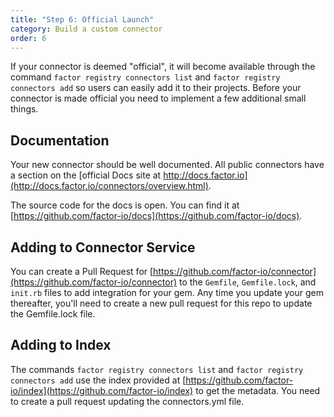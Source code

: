 ```yaml
---
title: "Step 6: Official Launch"
category: Build a custom connector
order: 6
---
```


If your connector is deemed "official", it will become available through the command `factor registry connectors list` and `factor registry connectors add` so users can easily add it to their projects. Before your connector is made official you need to implement a few additional small things.

## Documentation
Your new connector should be well documented. All public connectors have a section on the [official Docs site at http://docs.factor.io](http://docs.factor.io/connectors/overview.html).

The source code for the docs is open. You can find it at [https://github.com/factor-io/docs](https://github.com/factor-io/docs).


## Adding to Connector Service
You can create a Pull Request for [https://github.com/factor-io/connector](https://github.com/factor-io/connector) to the `Gemfile`, `Gemfile.lock`, and `init.rb` files to add integration for your gem. Any time you update your gem thereafter, you'll need to create a new pull request for this repo to update the Gemfile.lock file.

## Adding to Index
The commands `factor registry connectors list` and `factor registry connectors add` use the index provided at [https://github.com/factor-io/index](https://github.com/factor-io/index) to get the metadata. You need to create a pull request updating the connectors.yml file.
